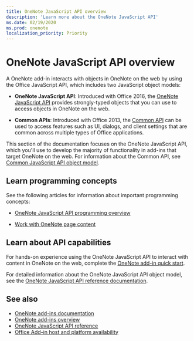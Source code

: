 ```yaml
---
title: OneNote JavaScript API overview
description: 'Learn more about the OneNote JavaScript API'
ms.date: 02/19/2020
ms.prod: onenote
localization_priority: Priority
---
```


# OneNote JavaScript API overview

A OneNote add-in interacts with objects in OneNote on the web by using the Office JavaScript API, which includes two JavaScript object models:

* **OneNote JavaScript API**: Introduced with Office 2016, the [OneNote JavaScript API](/javascript/api/onenote) provides strongly-typed objects that you can use to access objects in OneNote on the web. 

* **Common APIs**: Introduced with Office 2013, the [Common API](/javascript/api/office) can be used to access features such as UI, dialogs, and client settings that are common across multiple types of Office applications.

This section of the documentation focuses on the OneNote JavaScript API, which you'll use to develop the majority of functionality in add-ins that target OneNote on the web. For information about the Common API, see [Common JavaScript API object model](../../develop/office-javascript-api-object-model.md). 

## Learn programming concepts

See the following articles for information about important programming concepts:

- [OneNote JavaScript API programming overview](../../onenote/onenote-add-ins-programming-overview.md)

- [Work with OneNote page content](../../onenote/onenote-add-ins-page-content.md)

## Learn about API capabilities

For hands-on experience using the OneNote JavaScript API to interact with content in OneNote on the web, complete the [OneNote add-in quick start](../../quickstarts/onenote-quickstart.md). 

For detailed information about the OneNote JavaScript API object model, see the [OneNote JavaScript API reference documentation](/javascript/api/onenote).

## See also

- [OneNote add-ins documentation](../../onenote/index.md)
- [OneNote add-ins overview](../../onenote/onenote-add-ins-programming-overview.md)
- [OneNote JavaScript API reference](/javascript/api/onenote)
- [Office Add-in host and platform availability](../../overview/office-add-in-availability.md)

